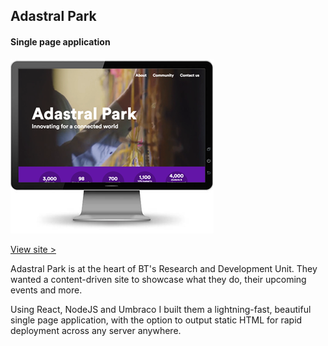 
## Adastral Park
#### Single page application 

<div class="snapshot">

![Adastral Park](/assets/portfolio/adastral-park.png)

<a href="http://atadastral.co.uk/" target="_blank">View site &gt;</a>

</div>

<div class="info">

Adastral Park is at the heart of BT's Research and Development Unit. They wanted a content-driven site to showcase what they do, their upcoming events and more.

Using React, NodeJS and Umbraco I built them a lightning-fast, beautiful single page application, with the option to output static HTML for rapid deployment across any server anywhere.

</div>